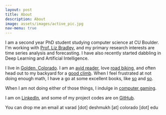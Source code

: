```yaml
---
layout: post 
title: About
description: About
image: assets/images/active_pic.jpg
nav-menu: true
---
```


I am a second year PhD student studying computer science at CU Boulder. I'm working with <a href="https://www.cs.colorado.edu/~lizb/">Prof. Liz Bradley</a>, and my primary research interests are time series analysis and forecasting. 
I have also recently started dabbling in Deep Learning and Artificial Intelligence. 

I live in <a href="/about/golden.jpeg">Golden, Colorado</a>. I am an <a href="https://www.goodreads.com/user/show/29825333-varad-deshmukh">avid reader</a>, love <a href="/about/flagstaff.jpeg">road biking</a>, and often head out to my backyard for a <a href="/about/southtable.jpeg">good climb</a>. 
When I feel frustrated at not doing enough math, I have a go at some excellent books, like <a href="https://en.wikipedia.org/wiki/Concrete_Mathematics">so</a> and <a href="https://en.wikipedia.org/wiki/The_Art_of_Computer_Programming">so</a>.

When I am not doing either of those things, I indulge in <a href="https://en.wikipedia.org/wiki/Life_Is_Strange">computer gaming</a>.

I am on <a href="https://www.linkedin.com/in/varad-deshmukh-b5367823/">LinkedIn</a>,
    and some of my project codes are on <a href="https://github.com/vrd1243">GitHub</a>. <br>

You can drop me an email at varad [dot] deshmukh [at] colorado [dot] edu
